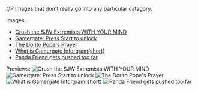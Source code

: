 OP Images that don't really go into any particular catagory:

Images:  
* [Crush the SJW Extremists WITH YOUR MIND](http://a.pomf.se/grsumn.jpg)
* [Gamergate: Press Start to unlock](http://a.pomf.se/teivxc.jpg)
* [The Dorito Pope's Prayer](http://a.pomf.se/vazpjy.jpg)
* [What is Gamergate Inforgram(short)](http://a.pomf.se/zmcsqg.png)
* [Panda Friend gets pushed too far](http://a.pomf.se/rwtiyb.png)


Previews:
![Crush the SJW Extremists WITH YOUR MIND](http://a.pomf.se/grsumn.jpg)
![Gamergate: Press Start to unlock](http://a.pomf.se/teivxc.jpg)
![The Dorito Pope's Prayer](http://a.pomf.se/vazpjy.jpg)
![What is Gamergate Inforgram(short)](http://a.pomf.se/zmcsqg.png)
![Panda Friend gets pushed too far](http://a.pomf.se/rwtiyb.png)
